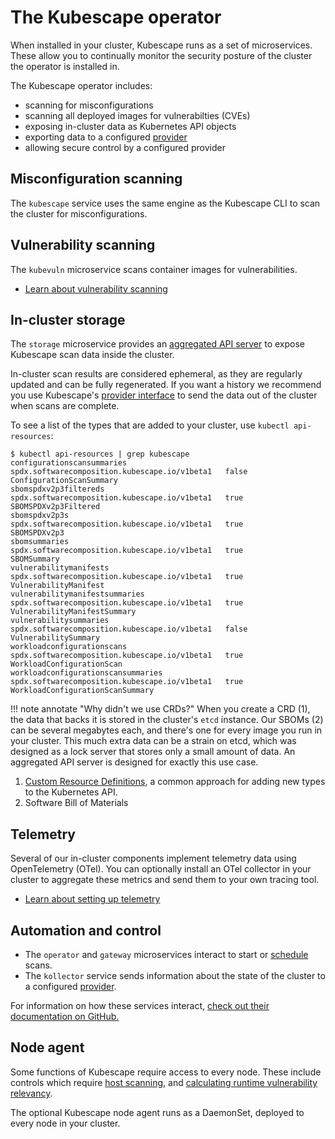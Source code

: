 # The Kubescape operator

When installed in your cluster, Kubescape runs as a set of microservices.  These allow you to continually monitor the security posture of the cluster the operator is installed in.

The Kubescape operator includes:

* scanning for misconfigurations
* scanning all deployed images for vulnerabilties (CVEs)
* exposing in-cluster data as Kubernetes API objects
* exporting data to a configured [provider](../providers.md) 
* allowing secure control by a configured provider

## Misconfiguration scanning

The `kubescape` service uses the same engine as the Kubescape CLI to scan the cluster for misconfigurations.

## Vulnerability scanning

The `kubevuln` microservice scans container images for vulnerabilities. 

* [Learn about vulnerability scanning](vulnerabilities.md)

## In-cluster storage

The `storage` microservice provides an [aggregated API server](https://kubernetes.io/docs/concepts/extend-kubernetes/api-extension/apiserver-aggregation/) to expose Kubescape scan data inside the cluster.

In-cluster scan results are considered ephemeral, as they are regularly updated and can be fully regenerated. If you want a history we recommend you use Kubescape's [provider interface](../providers.md) to send the data out of the cluster when scans are complete.

To see a list of the types that are added to your cluster, use `kubectl api-resources`:

```
$ kubectl api-resources | grep kubescape
configurationscansummaries                        spdx.softwarecomposition.kubescape.io/v1beta1   false        ConfigurationScanSummary
sbomspdxv2p3filtereds                             spdx.softwarecomposition.kubescape.io/v1beta1   true         SBOMSPDXv2p3Filtered
sbomspdxv2p3s                                     spdx.softwarecomposition.kubescape.io/v1beta1   true         SBOMSPDXv2p3
sbomsummaries                                     spdx.softwarecomposition.kubescape.io/v1beta1   true         SBOMSummary
vulnerabilitymanifests                            spdx.softwarecomposition.kubescape.io/v1beta1   true         VulnerabilityManifest
vulnerabilitymanifestsummaries                    spdx.softwarecomposition.kubescape.io/v1beta1   true         VulnerabilityManifestSummary
vulnerabilitysummaries                            spdx.softwarecomposition.kubescape.io/v1beta1   false        VulnerabilitySummary
workloadconfigurationscans                        spdx.softwarecomposition.kubescape.io/v1beta1   true         WorkloadConfigurationScan
workloadconfigurationscansummaries                spdx.softwarecomposition.kubescape.io/v1beta1   true         WorkloadConfigurationScanSummary
```

!!! note annotate "Why didn't we use CRDs?"
    When you create a CRD (1), the data that backs it is stored in the cluster's `etcd` instance. Our SBOMs (2) can be several megabytes each, and there's one for every image you run in your cluster. This much extra data can be a strain on etcd, which was designed as a lock server that stores only a small amount of data.  An aggregated API server is designed for exactly this use case.

1. [Custom Resource Definitions](https://kubernetes.io/docs/concepts/extend-kubernetes/api-extension/custom-resources/#customresourcedefinitions), a common approach for adding new types to the Kubernetes API.
2. Software Bill of Materials    
    
## Telemetry

Several of our in-cluster components implement telemetry data using OpenTelemetry (OTel). You can optionally install an OTel collector in your cluster to aggregate these metrics and send them to your own tracing tool.

* [Learn about setting up telemetry](https://github.com/kubescape/helm-charts/blob/main/charts/kubescape-operator/README.md#setting-up-telemetry)

## Automation and control

* The `operator` and `gateway` microservices interact to start or [schedule](scheduled-scans.md) scans. 
* The `kollector` service sends information about the state of the cluster to a configured [provider](../providers.md). 

For information on how these services interact, [check out their documentation on GitHub.](https://github.com/kubescape/helm-charts/blob/main/charts/kubescape-operator/README.md)

## Node agent

Some functions of Kubescape require access to every node.  These include controls which require [host scanning](../scanning.md#the-host-scanner), and [calculating runtime vulnerability relevancy](relevancy.md).  

The optional Kubescape node agent runs as a DaemonSet, deployed to every node in your cluster.
